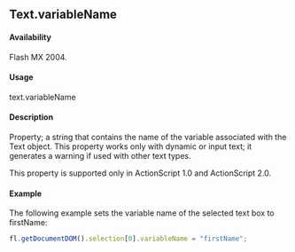 ## Text.variableName

#### Availability

Flash MX 2004.

#### Usage

text.variableName

#### Description

Property; a string that contains the name of the variable associated with the Text object. This property works only with dynamic or input text; it generates a warning if used with other text types.

This property is supported only in ActionScript 1.0 and ActionScript 2.0.

#### Example

The following example sets the variable name of the selected text box to firstName:

```javascript
fl.getDocumentDOM().selection[0].variableName = "firstName";
```
